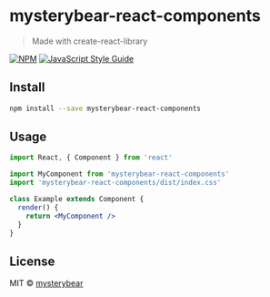 # mysterybear-react-components

> Made with create-react-library

[![NPM](https://img.shields.io/npm/v/mysterybear-react-components.svg)](https://www.npmjs.com/package/mysterybear-react-components) [![JavaScript Style Guide](https://img.shields.io/badge/code_style-standard-brightgreen.svg)](https://standardjs.com)

## Install

```bash
npm install --save mysterybear-react-components
```

## Usage

```jsx
import React, { Component } from 'react'

import MyComponent from 'mysterybear-react-components'
import 'mysterybear-react-components/dist/index.css'

class Example extends Component {
  render() {
    return <MyComponent />
  }
}
```

## License

MIT © [mysterybear](https://github.com/mysterybear)
